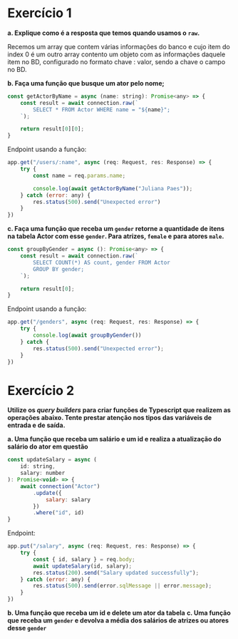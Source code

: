 # Exercício 1

**a. Explique como é a resposta que temos quando usamos o `raw`.**

Recemos um array que contem várias informações do banco e cujo item do index 0 é um outro array contento um objeto com as informações daquele item no BD, configurado no formato chave : valor, sendo a chave o campo no BD.

**b. Faça uma função que busque um ator pelo nome;**

```js
const getActorByName = async (name: string): Promise<any> => {
	const result = await connection.raw(`
		SELECT * FROM Actor WHERE name = "${name}";
	`);

	return result[0][0];
}
```

Endpoint usando a função:

```js
app.get("/users/:name", async (req: Request, res: Response) => {
	try {
		const name = req.params.name;

		console.log(await getActorByName("Juliana Paes"));
	} catch (error: any) {
		res.status(500).send("Unexpected error")
	}
})
```


**c. Faça uma função que receba um `gender` retorne a quantidade de itens na tabela Actor com esse `gender`. Para atrizes, `female` e para atores `male`.**

```js
const groupByGender = async (): Promise<any> => {
	const result = await connection.raw(`
		SELECT COUNT(*) AS count, gender FROM Actor
		GROUP BY gender;
	`);

	return result[0];
}
```

Endpoint usando a função:
```js
app.get("/genders", async (req: Request, res: Response) => {
	try {
		console.log(await groupByGender())
	} catch {
		res.status(500).send("Unexpected error");
	}
})
```
# Exercício 2

**Utilize os *query builders* para criar funções de Typescript que realizem as operações abaixo. Tente prestar atenção nos tipos das variáveis de entrada e de saída.**

**a. Uma função que receba um salário e um id e realiza a atualização do salário do ator em questão**

```js
const updateSalary = async (
	id: string,
	salary: number
): Promise<void> => {
	await connection("Actor")
		.update({
			salary: salary
		})
		.where("id", id)
}
```

Endpoint:

```js
app.put("/salary", async (req: Request, res: Response) => {
	try {
		const { id, salary } = req.body;
		await updateSalary(id, salary);
		res.status(200).send("Salary updated successfully");
	} catch (error: any) {
		res.status(500).send(error.sqlMessage || error.message);
	}
})

```


**b. Uma função que receba um id e delete um ator da tabela**
**c. Uma função que receba um `gender` e devolva a média dos salários de atrizes ou atores desse `gender`**


```js

```

```js

```